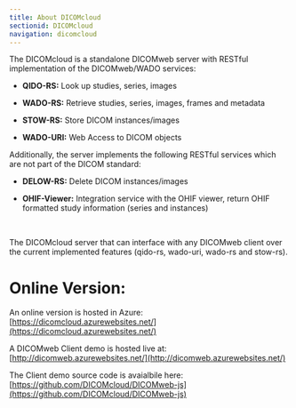 ```yaml
---
title: About DICOMcloud
sectionid: DICOMcloud
navigation: dicomcloud
---
```


The DICOMcloud is a standalone DICOMweb server with RESTful implementation of the DICOMweb/WADO services:

* **QIDO-RS:** Look up studies, series, images

* **WADO-RS:** Retrieve studies, series, images, frames and metadata

* **STOW-RS:** Store DICOM instances/images

* **WADO-URI:** Web Access to DICOM objects

Additionally, the server implements the following RESTful services which are not part of the DICOM standard:

* **DELOW-RS:** Delete DICOM instances/images

* **OHIF-Viewer:** Integration service with the OHIF viewer, return OHIF formatted study information (series and instances)

&nbsp;

The DICOMcloud server that can interface with any DICOMweb client over the current implemented features (qido-rs, wado-uri, wado-rs and stow-rs).

# Online Version:

An online version is hosted in Azure: [https://dicomcloud.azurewebsites.net/](https://dicomcloud.azurewebsites.net/)

A DICOMweb Client demo is hosted live at: [http://dicomweb.azurewebsites.net/](http://dicomweb.azurewebsites.net/)

The Client demo source code is avaialbile here: [https://github.com/DICOMcloud/DICOMweb-js](https://github.com/DICOMcloud/DICOMweb-js)